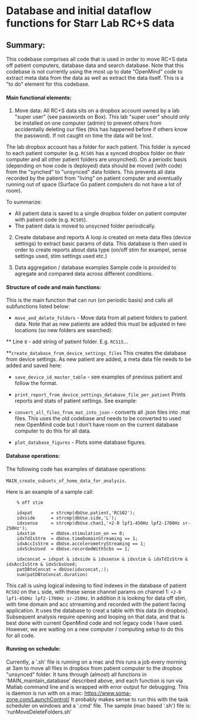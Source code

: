 Database and initial dataflow functions for Starr Lab RC+S data 
==

Summary: 
-------------

This codebase comprises all code that is used in order to move RC+S data off patient computers, database data and search database. Note that this codebase is not currently using the most up to date "OpenMind" code to extract meta data from the data as well as extract the data itself. This is a "to do" element for this codebase.

#### Main functional elements: 

1. Move data: 
All RC+S data sits on a dropbox account owned by a lab "super user" (see passwords on Box). This lab "super user" should only be installed on one computer (admin) to prevent others from accidentally deleting our files (this has happened before if others know the password). If not caught on time the data will be lost. 

The lab dropbox account has a folder for each patient. This folder is synced to each patient computer (e.g. `RCS05` has a synced dropbox folder on their computer and all other patient folders are unsynched). On a periodic basis (depending on how code is deployed) data should be moved (with code) from the "synched" to "unsynced" data folders. This prevents all data recorded by the patient from "living" on patient computer and eventually running out of space (Surface Go patient computers do not have a lot of room). 

To summarize:

* All patient data is saved to a single dropbox folder on patient computer with patient code (e.g. `RCS05`). 
* The patient data is moved to unsycned folder periodically. 

2. Create database and reports 
A loop is created on meta data files (device settings) to extract basic params of data. 
This database is then used in order to create reports about data type (on/off stim for exampel, sense settings used, stim settings used etc.)


3. Data aggregation / database examples 
Sample code is provided to agregate and compared data across different conditions. 


#### Structure of code and main functions: 
This is the main function that can run (on periodic basis) and calls all subfunctions listed below: 

* `move_and_delete_folders` - Move data from all patient folders to patient data. Note that as new patients are added this must be adjusted in two locations (so new folders are searched): 

** Line `8` - add string of patient folder. E.g. `RCS15`... 

**`create_database_from_device_settings_files` This creates the database from device settings. As new patient are added, a meta data file needs to be added and saved here: 

* `save_device_id_master_table` - see examples of previous patient and follow the format. 

* `print_report_from_device_settings_database_file_per_patient` Prints reports and stats of patient settings. See example: 

* `convert_all_files_from_mat_into_json` - converts all .json files into .mat files. This uses the old codebase and needs to be converted to used new OpenMind code but I don't have room on the current database computer to do this for all data. 

* `plot_database_figures` - Plots some database figures. 

#### Database operations: 

The following code has examples of database operations: 

`MAIN_create_subsets_of_home_data_for_analysis`. 

Here is an example of a sample call: 

```
    % off stim 

    idxpat       = strcmp(dbUse.patient,'RCS02');
    idxside      = strcmp(dbUse.side,'L');
    idxsense     = strcmp(dbUse.chan1,'+2-0 lpf1-450Hz lpf2-1700Hz sr-250Hz');
    idxstim      = dbUse.stimulation_on == 0;
    idxTdIsStrm  = dbUse.timeDomainStreaming == 1;
    idxAccIsStrm = dbUse.accelerometryStreaming == 1;
    idxScbsUsed  = dbUse.recordedWithScbs == 1;
    
    idxconcat = idxpat & idxside & idxsense & idxstim & idxTdIsStrm & idxAccIsStrm & idxScbsUsed;
    patDBtoConcat = dbUse(idxconcat,:);
    sum(patDBtoConcat.duration)
```
This call is using logical indexing to find indexes in the database of patient `RCS02` on the `L` side, with these sense channel params on channel 1: `+2-0 lpf1-450Hz lpf2-1700Hz sr-250Hz`. In addition it is looking for data off stim, with time domain and acc strreaming and recorded with the patient facing application. It uses the database to creat a table with this data (in dropbox). Subsequent analysis require opening and looping on that data, and that is best done with current OpenMind code and not legacy code I have used. However, we are waiting on a new computer / computing setup to do this for all code. 

#### Running on schedule:

Currently, a '.sh' file is running on a mac and this runs a job every morning at 3am to move all files in dropbox from patient computer to the dropbox "unsynced" folder. It tuns through (almost) all functions in 'MAIN_maintain_database' described above, and each function is run via Matlab command line and is wrapped with error output for debugging. 
This is daemon is run with on a mac: 
https://www.soma-zone.com/LaunchControl/
It probably makes sense to run this with the task scheduler on windows and a '.cmd' file.
The sample (mac based '.sh') file is: 'runMoveDeleteFolders.sh'
